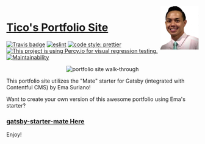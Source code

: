 <a href="https://hirelambdastudents.com/student/profile/102">
    <img src="./media/tico_headshot.png" title="Tico smiling with shirt and tie on" width="100" align="right">
</a>

# [Tico's Portfolio Site](https://hellotico.com/)

[![Travis badge](https://api.travis-ci.org/EmaSuriano/gatsby-starter-mate.svg)](https://travis-ci.org/EmaSuriano/gatsby-starter-mate)
[![eslint](https://img.shields.io/badge/eslint-enabled-green.svg)](https://eslint.org/)
[![code style: prettier](https://img.shields.io/badge/code_style-prettier-ff69b4.svg)](https://github.com/prettier/prettier)
[![This project is using Percy.io for visual regression testing.](https://percy.io/static/images/percy-badge.svg)](https://percy.io/Thepsourinthone-Investment-Company/hey-tico-portfolio)
[![Maintainability](https://api.codeclimate.com/v1/badges/c8fc076b30bd493f0cfc/maintainability)](https://codeclimate.com/github/EmaSuriano/gatsby-starter-mate/maintainability)

<p align="center">
    <img src="hello-tico-demo.gif" alt="portfolio site walk-through" width="600">
</p>

This portfolio site utilizes the "Mate" starter for Gatsby (integrated with Contentful CMS) by Ema Suriano!

Want to create your own version of this awesome portfolio using Ema's starter?

### [gatsby-starter-mate Here](https://www.gatsbyjs.org/starters/EmaSuriano/gatsby-starter-mate/)

Enjoy!
